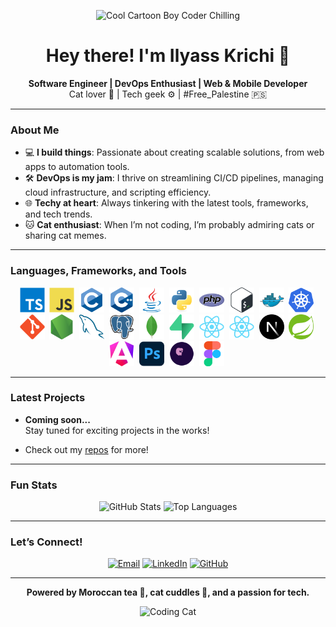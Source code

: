 <p align="center">
  <img src="https://i.pinimg.com/originals/90/70/32/9070324cdfc07c68d60eed0c39e77573.gif" alt="Cool Cartoon Boy Coder Chilling" width="1920">
</p>

<h1 align="center">Hey there! I'm Ilyass Krichi 👋</h1>

<p align="center">
  <strong>Software Engineer | DevOps Enthusiast | Web & Mobile Developer</strong><br>
  Cat lover 🐾 | Tech geek ⚙️ | #Free_Palestine 🇵🇸
</p>

---

### About Me
- 💻 **I build things**: Passionate about creating scalable solutions, from web apps to automation tools.
- 🛠️ **DevOps is my jam**: I thrive on streamlining CI/CD pipelines, managing cloud infrastructure, and scripting efficiency.
- 🌐 **Techy at heart**: Always tinkering with the latest tools, frameworks, and tech trends.
- 🐱 **Cat enthusiast**: When I’m not coding, I’m probably admiring cats or sharing cat memes.

---

### Languages, Frameworks, and Tools
<div align="center">
  <img src="https://github.com/devicons/devicon/blob/master/icons/typescript/typescript-original.svg" title="TypeScript" alt="TypeScript" width="40" height="40"/>&nbsp;
  <img src="https://github.com/devicons/devicon/blob/master/icons/javascript/javascript-original.svg" title="JavaScript" alt="JavaScript" width="40" height="40"/>&nbsp;
  <img src="https://github.com/devicons/devicon/blob/master/icons/c/c-original.svg" title="C" alt="C" width="40" height="40"/>&nbsp;
  <img src="https://github.com/devicons/devicon/blob/master/icons/cplusplus/cplusplus-original.svg" title="Cpp" alt="Cpp" width="40" height="40"/>&nbsp;
  <img src="https://github.com/devicons/devicon/blob/master/icons/java/java-original.svg" title="Java" alt="Java" width="40" height="40"/>&nbsp;
  <img src="https://github.com/devicons/devicon/blob/master/icons/python/python-original.svg" title="Python" alt="Python" width="40" height="40"/>&nbsp;
  <img src="https://github.com/devicons/devicon/blob/master/icons/php/php-original.svg" title="PHP" alt="PHP" width="40" height="40"/>&nbsp;
  <img src="https://github.com/devicons/devicon/blob/master/icons/bash/bash-original.svg" title="Bash" alt="Bash" width="40" height="40"/>&nbsp;
  <img src="https://github.com/devicons/devicon/blob/master/icons/docker/docker-original.svg" title="Docker" alt="Docker" width="40" height="40"/>&nbsp;
  <img src="https://github.com/devicons/devicon/blob/master/icons/kubernetes/kubernetes-original.svg" title="Kubernetes" alt="Kubernetes" width="40" height="40"/>&nbsp;
  <img src="https://github.com/devicons/devicon/blob/master/icons/git/git-original.svg" title="Git" alt="Git" width="40" height="40"/>&nbsp;
  <img src="https://github.com/devicons/devicon/blob/master/icons/nodejs/nodejs-original.svg" title="Node.js" alt="Node.js" width="40" height="40"/>&nbsp;
  <img src="https://github.com/devicons/devicon/blob/master/icons/mysql/mysql-original.svg" title="MySQL" alt="MySQL" width="40" height="40"/>&nbsp;
  <img src="https://github.com/devicons/devicon/blob/master/icons/postgresql/postgresql-original.svg" title="PostgreSQL" alt="PostgreSQL" width="40" height="40"/>&nbsp;
  <img src="https://github.com/devicons/devicon/blob/master/icons/mongodb/mongodb-original.svg" title="MongoDB" alt="MongoDB" width="40" height="40"/>&nbsp;
  <img src="https://github.com/devicons/devicon/blob/master/icons/supabase/supabase-original.svg" title="Supabase" alt="Supabase" width="40" height="40"/>&nbsp;
  <img src="https://github.com/devicons/devicon/blob/master/icons/react/react-original.svg" title="React" alt="React" width="40" height="40"/>&nbsp;
  <img src="https://github.com/devicons/devicon/blob/master/icons/react/react-original.svg" title="React Native" alt="React Native" width="40" height="40"/>&nbsp;
  <img src="https://github.com/devicons/devicon/blob/master/icons/nextjs/nextjs-original.svg" title="Next.js" alt="Next.js" width="40" height="40"/>&nbsp;
  <img src="https://github.com/devicons/devicon/blob/master/icons/spring/spring-original.svg" title="Spring Boot" alt="Spring Boot" width="40" height="40"/>&nbsp;
  <img src="https://github.com/devicons/devicon/blob/master/icons/angular/angular-original.svg" title="Angular" alt="Angular" width="40" height="40"/>&nbsp;
  <img src="https://github.com/devicons/devicon/blob/master/icons/photoshop/photoshop-original.svg" title="Photoshop" alt="Photoshop" width="40" height="40"/>&nbsp;
  <img src="https://github.com/devicons/devicon/blob/master/icons/aftereffects/aftereffects-original.svg" title="After Effects" alt="After Effects" width="40" height="40"/>&nbsp;
  <img src="https://github.com/devicons/devicon/blob/master/icons/figma/figma-original.svg" title="Figma" alt="Figma" width="40" height="40"/>&nbsp;
</div>

---

### Latest Projects
- **Coming soon...**  
  Stay tuned for exciting projects in the works!

- Check out my [repos](https://github.com/kilyess?tab=repositories) for more!

---

### Fun Stats
<p align="center">
  <img src="https://github-readme-stats.vercel.app/api?username=kilyess&show_icons=true&theme=radical" alt="GitHub Stats" height="200">
  <img src="https://github-readme-stats.vercel.app/api/top-langs/?username=kilyess&layout=compact&theme=radical" alt="Top Languages" height="200">
</p>

---

### Let’s Connect!
<p align="center">
  <a href="mailto:personal.ilyasskrichi@gmail.com"><img src="https://img.shields.io/badge/Email-Me-orange?style=for-the-badge" alt="Email"></a>
  <a href="https://linkedin.com/in/ilyasskrichi"><img src="https://img.shields.io/badge/LinkedIn-Follow-blue?style=for-the-badge" alt="LinkedIn"></a>
  <a href="https://github.com/kilyess"><img src="https://img.shields.io/badge/GitHub-Explore-lightgrey?style=for-the-badge" alt="GitHub"></a>
</p>

---

<p align="center">
  <strong>Powered by Moroccan tea 🍵, cat cuddles 🐾, and a passion for tech.</strong>
</p>

<p align="center">
  <img src="https://media.giphy.com/media/v1.Y2lkPTc5MGI3NjExZ2tsdmRsNzMya3psaGJoMzNxcTYxZW9pNzRrY24yY283bWxzbmVsYSZlcD12MV9naWZzX3NlYXJjaCZjdD1n/ule4vhcY1xEKQ/giphy.gif" alt="Coding Cat" width="400">
</p>

